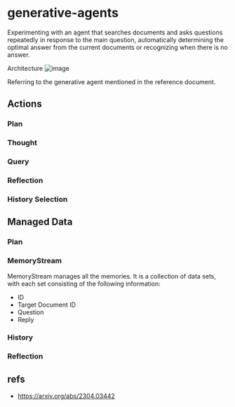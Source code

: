 # generative-agents
Experimenting with an agent that searches documents and asks questions repeatedly in response to the main question, automatically determining the optimal answer from the current documents or recognizing when there is no answer.

Architecture
![image](https://github.com/tmori/generative-agents/assets/164193/7beda2b2-a3ed-4f1f-af08-ab3ae578da74)

Referring to the generative agent mentioned in the reference document.

## Actions
### Plan

### Thought

### Query

### Reflection

### History Selection

## Managed Data

### Plan

### MemoryStream
MemoryStream manages all the memories.
It is a collection of data sets, with each set consisting of the following information:

- ID
- Target Document ID
- Question
- Reply

### History

### Reflection

## refs
* https://arxiv.org/abs/2304.03442
